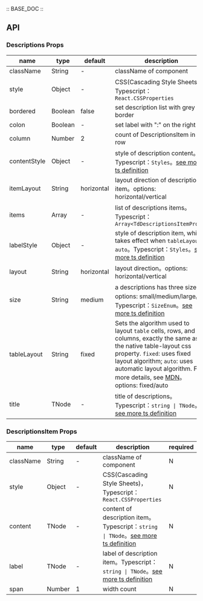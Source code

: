 :: BASE_DOC ::

## API

### Descriptions Props

name | type | default | description | required
-- | -- | -- | -- | --
className | String | - | className of component | N
style | Object | - | CSS(Cascading Style Sheets)，Typescript：`React.CSSProperties` | N
bordered | Boolean | false | set description list with grey border | N
colon | Boolean | - | set label with ":" on the right | N
column | Number | 2 | count of DescriptionsItem in one row | N
contentStyle | Object | - | style of description content。Typescript：`Styles`。[see more ts definition](https://github.com/Tencent/tdesign-react/blob/develop/packages/components/common.ts) | N
itemLayout | String | horizontal | layout direction of description item。options: horizontal/vertical | N
items | Array | - | list of descriptions items。Typescript：`Array<TdDescriptionsItemProps>` | N
labelStyle | Object | - | style of description item, which takes effect when `tableLayout` is `auto`。Typescript：`Styles`。[see more ts definition](https://github.com/Tencent/tdesign-react/blob/develop/packages/components/common.ts) | N
layout | String | horizontal | layout direction。options: horizontal/vertical | N
size | String | medium | a descriptions has three size。options: small/medium/large。Typescript：`SizeEnum`。[see more ts definition](https://github.com/Tencent/tdesign-react/blob/develop/packages/components/common.ts) | N
tableLayout | String | fixed | Sets the algorithm used to layout `table` cells, rows, and columns, exactly the same as the native table-layout css property. `fixed`: uses fixed layout algorithm; `auto`: uses automatic layout algorithm. For more details, see [MDN](https://developer.mozilla.org/en-US/docs/Web/CSS/table-layout)。options: fixed/auto | N
title | TNode | - | title of descriptions。Typescript：`string \| TNode`。[see more ts definition](https://github.com/Tencent/tdesign-react/blob/develop/packages/components/common.ts) | N


### DescriptionsItem Props

name | type | default | description | required
-- | -- | -- | -- | --
className | String | - | className of component | N
style | Object | - | CSS(Cascading Style Sheets)，Typescript：`React.CSSProperties` | N
content | TNode | - | content of description item。Typescript：`string \| TNode`。[see more ts definition](https://github.com/Tencent/tdesign-react/blob/develop/packages/components/common.ts) | N
label | TNode | - | label of description item。Typescript：`string \| TNode`。[see more ts definition](https://github.com/Tencent/tdesign-react/blob/develop/packages/components/common.ts) | N
span | Number | 1 | width count | N
